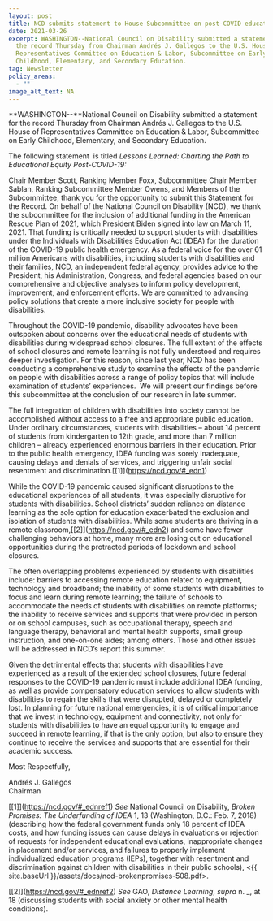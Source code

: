 ```yaml
---
layout: post
title: NCD submits statement to House Subcommittee on post-COVID education equity
date: 2021-03-26
excerpt: WASHINGTON--National Council on Disability submitted a statement for
  the record Thursday from Chairman Andrés J. Gallegos to the U.S. House of
  Representatives Committee on Education & Labor, Subcommittee on Early
  Childhood, Elementary, and Secondary Education.
tag: Newsletter
policy_areas:
  - ""
image_alt_text: NA
---
```

**WASHINGTON--**National Council on Disability submitted a statement for the record Thursday from Chairman Andrés J. Gallegos to the U.S. House of Representatives Committee on Education & Labor, Subcommittee on Early Childhood, Elementary, and Secondary Education.

The following statement  is titled *Lessons Learned: Charting the Path to Educational Equity Post-COVID-19:*

Chair Member Scott, Ranking Member Foxx, Subcommittee Chair Member Sablan, Ranking Subcommittee Member Owens, and Members of the Subcommittee, thank you for the opportunity to submit this Statement for the Record. On behalf of the National Council on Disability (NCD), we thank the subcommittee for the inclusion of additional funding in the American Rescue Plan of 2021, which President Biden signed into law on March 11, 2021. That funding is critically needed to support students with disabilities under the Individuals with Disabilities Education Act (IDEA) for the duration of the COVID-19 public health emergency. As a federal voice for the over 61 million Americans with disabilities, including students with disabilities and their families, NCD, an independent federal agency, provides advice to the President, his Administration, Congress, and federal agencies based on our comprehensive and objective analyses to inform policy development, improvement, and enforcement efforts. We are committed to advancing policy solutions that create a more inclusive society for people with disabilities.

Throughout the COVID-19 pandemic, disability advocates have been outspoken about concerns over the educational needs of students with disabilities during widespread school closures. The full extent of the effects of school closures and remote learning is not fully understood and requires deeper investigation. For this reason, since last year, NCD has been conducting a comprehensive study to examine the effects of the pandemic on people with disabilities across a range of policy topics that will include examination of students’ experiences.  We will present our findings before this subcommittee at the conclusion of our research in late summer.

The full integration of children with disabilities into society cannot be accomplished without access to a free and appropriate public education. Under ordinary circumstances, students with disabilities – about 14 percent of students from kindergarten to 12th grade, and more than 7 million children – already experienced enormous barriers in their education. Prior to the public health emergency, IDEA funding was sorely inadequate, causing delays and denials of services, and triggering unfair social resentment and discrimination.[\[1]](https://ncd.gov/#_edn1)

While the COVID-19 pandemic caused significant disruptions to the educational experiences of all students, it was especially disruptive for students with disabilities. School districts’ sudden reliance on distance learning as the sole option for education exacerbated the exclusion and isolation of students with disabilities. While some students are thriving in a remote classroom,[\[2]](https://ncd.gov/#_edn2) and some have fewer challenging behaviors at home, many more are losing out on educational opportunities during the protracted periods of lockdown and school closures.

The often overlapping problems experienced by students with disabilities include: barriers to accessing remote education related to equipment, technology and broadband; the inability of some students with disabilities to focus and learn during remote learning; the failure of schools to accommodate the needs of students with disabilities on remote platforms; the inability to receive services and supports that were provided in person or on school campuses, such as occupational therapy, speech and language therapy, behavioral and mental health supports, small group instruction, and one-on-one aides; among others. Those and other issues will be addressed in NCD’s report this summer.

Given the detrimental effects that students with disabilities have experienced as a result of the extended school closures, future federal responses to the COVID-19 pandemic must include additional IDEA funding, as well as provide compensatory education services to allow students with disabilities to regain the skills that were disrupted, delayed or completely lost. In planning for future national emergencies, it is of critical importance that we invest in technology, equipment and connectivity, not only for students with disabilities to have an equal opportunity to engage and succeed in remote learning, if that is the only option, but also to ensure they continue to receive the services and supports that are essential for their academic success.  

Most Respectfully,

Andrés J. Gallegos\
Chairman





[\[1]](https://ncd.gov/#_ednref1) *See* National Council on Disability, *Broken Promises: The Underfunding of IDEA* 1, 13 (Washington, D.C.: Feb. 7, 2018) (describing how the federal government funds only 18 percent of IDEA costs, and how funding issues can cause delays in evaluations or rejection of requests for independent educational evaluations, inappropriate changes in placement and/or services, and failures to properly implement individualized education programs (IEPs), together with resentment and discrimination against children with disabilities in their public schools), <{{ site.baseUrl }}/assets/docs/ncd-brokenpromises-508.pdf>.

[\[2]](https://ncd.gov/#_ednref2) *See* GAO, *Distance Learning*, *supra* n. _, at 18 (discussing students with social anxiety or other mental health conditions).
